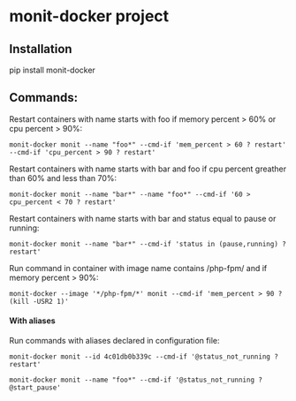# monit-docker project

## Installation

pip install monit-docker

## Commands:

Restart containers with name starts with foo if memory percent > 60% or cpu percent > 90%:

`monit-docker monit --name "foo*" --cmd-if 'mem_percent > 60 ? restart' --cmd-if 'cpu_percent > 90 ? restart'`

Restart containers with name starts with bar and foo if cpu percent greather than 60% and less than 70%:

`monit-docker monit --name "bar*" --name "foo*" --cmd-if '60 > cpu_percent < 70 ? restart'`

Restart containers with name starts with bar and status equal to pause or running:

`monit-docker monit --name "bar*" --cmd-if 'status in (pause,running) ? restart'`

Run command in container with image name contains /php-fpm/ and if memory percent > 90%:

`monit-docker --image '*/php-fpm/*' monit --cmd-if 'mem_percent > 90 ? (kill -USR2 1)'`

#### With aliases

Run commands with aliases declared in configuration file:

`monit-docker monit --id 4c01db0b339c --cmd-if '@status_not_running ? restart'`

`monit-docker monit --name "foo*" --cmd-if '@status_not_running ? @start_pause'`
